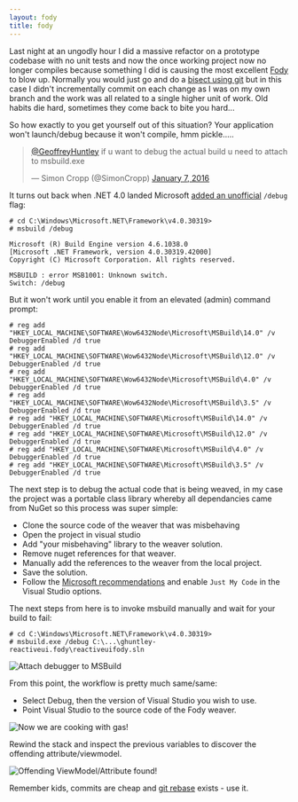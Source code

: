 ```yaml
---
layout: fody
title: fody
---
```


Last night at an ungodly hour I did a massive refactor on a prototype codebase with no unit tests and now the once working project now no longer compiles because something I did is causing the most excellent [Fody](https://github.com/Fody/Fody) to blow up. Normally you would just go and do a [bisect using git](https://git-scm.com/docs/git-bisect) but in this case I didn't incrementally commit on each change as I was on my own branch and the work was all related to a single higher unit of work. Old habits die hard, sometimes they come back to bite you hard...

So how exactly to you get yourself out of this situation? Your application won't launch/debug because it won't compile, hmm pickle.....

<blockquote class="twitter-tweet" lang="en"><p lang="en" dir="ltr"><a href="https://twitter.com/GeoffreyHuntley">@GeoffreyHuntley</a> if u want to debug the actual build u need to attach to msbuild.exe</p>&mdash; Simon Cropp (@SimonCropp) <a href="https://twitter.com/SimonCropp/status/684972737811447811">January 7, 2016</a></blockquote>
<script async src="//platform.twitter.com/widgets.js" charset="utf-8"></script>

It turns out back when .NET 4.0 landed Microsoft [added an unofficial](http://blogs.msdn.com/b/visualstudio/archive/2010/07/06/debugging-msbuild-script-with-visual-studio.aspx
) `/debug` flag:

    # cd C:\Windows\Microsoft.NET\Framework\v4.0.30319>
    # msbuild /debug

    Microsoft (R) Build Engine version 4.6.1038.0
    [Microsoft .NET Framework, version 4.0.30319.42000]
    Copyright (C) Microsoft Corporation. All rights reserved.

    MSBUILD : error MSB1001: Unknown switch.
    Switch: /debug

But it won't work until you enable it from an elevated (admin) command prompt:

    # reg add "HKEY_LOCAL_MACHINE\SOFTWARE\Wow6432Node\Microsoft\MSBuild\14.0" /v DebuggerEnabled /d true
    # reg add "HKEY_LOCAL_MACHINE\SOFTWARE\Wow6432Node\Microsoft\MSBuild\12.0" /v DebuggerEnabled /d true
    # reg add "HKEY_LOCAL_MACHINE\SOFTWARE\Wow6432Node\Microsoft\MSBuild\4.0" /v DebuggerEnabled /d true
    # reg add "HKEY_LOCAL_MACHINE\SOFTWARE\Wow6432Node\Microsoft\MSBuild\3.5" /v DebuggerEnabled /d true
    # reg add "HKEY_LOCAL_MACHINE\SOFTWARE\Microsoft\MSBuild\14.0" /v DebuggerEnabled /d true
    # reg add "HKEY_LOCAL_MACHINE\SOFTWARE\Microsoft\MSBuild\12.0" /v DebuggerEnabled /d true
    # reg add "HKEY_LOCAL_MACHINE\SOFTWARE\Microsoft\MSBuild\4.0" /v DebuggerEnabled /d true
    # reg add "HKEY_LOCAL_MACHINE\SOFTWARE\Microsoft\MSBuild\3.5" /v DebuggerEnabled /d true


The next step is to debug the actual code that is being weaved, in my case the project was a portable class library whereby all dependancies came from NuGet so this process was super simple:

* Clone the source code of the weaver that was misbehaving
* Open the project in visual studio
* Add "your misbehaving" library to the weaver solution.
* Remove nuget references for that weaver.
* Manually add the references to the weaver from the local project.
* Save the solution.
* Follow the [Microsoft recommendations](http://blogs.msdn.com/b/visualstudio/archive/2010/07/06/debugging-msbuild-script-with-visual-studio.aspx
) and enable `Just My Code` in the Visual Studio options.


The next steps from here is to invoke msbuild manually and wait for your build to fail:

    # cd C:\Windows\Microsoft.NET\Framework\v4.0.30319>
    # msbuild.exe /debug C:\...\ghuntley-reactiveui.fody\reactiveuifody.sln

![Attach debugger to MSBuild](/images/debug-msbuild.png)

From this point, the workflow is pretty much same/same:

* Select Debug, then the version of Visual Studio you wish to use.
* Point Visual Studio to the source code of the Fody weaver.


![Now we are cooking with gas!](/images/reactiveui-fody-exception.png)

Rewind the stack and inspect the previous variables to discover the offending attribute/viewmodel.

![Offending ViewModel/Attribute found!](/images/offending-viewmodel-found.png)

Remember kids, commits are cheap and [git rebase](https://www.atlassian.com/git/tutorials/rewriting-history/git-rebase/) exists - use it. 
